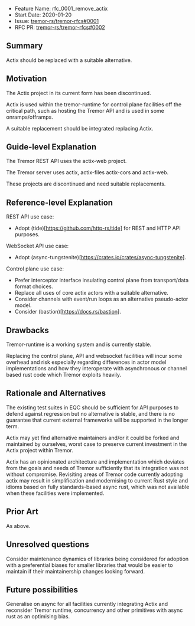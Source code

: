 - Feature Name: rfc_0001_remove_actix
- Start Date: 2020-01-20
- Issue: [tremor-rs/tremor-rfcs#0001](https://github.com/tremor-rs/tremor-rfcs/issues/1)
- RFC PR: [tremor-rs/tremor-rfcs#0002](https://github.com/tremor-rs/tremor-rfcs/pull/2)

## Summary
[summary]: #summary

Actix should be replaced with a suitable alternative.

## Motivation
[motivation]: #motivation

The Actix project in its current form has been discontinued.

Actix is used within the tremor-runtime for control plane facilities off the critical path, such as hosting the Tremor API and is used in some onramps/offramps.

A suitable replacement should be integrated replacing Actix.

## Guide-level Explanation
[guide-level-explanation]: #guide-level-explanation

The Tremor REST API uses the actix-web project.

The Tremor server uses actix, actix-files actix-cors and actix-web.

These projects are discontinued and need suitable replacements.

## Reference-level Explanation
[reference-level-explanation]: #reference-level-explanation

REST API use case:

* Adopt (tide)[https://github.com/http-rs/tide] for REST and HTTP API purposes.

WebSocket API use case:

* Adopt (async-tungstenite)[https://crates.io/crates/async-tungstenite].

Control plane use case:

* Prefer interceptor interface insulating control plane from transport/data format choices.
* Replace all uses of core actix actors with a suitable alternative.
* Consider channels with event/run loops as an alternative pseudo-actor model.
* Consider (bastion)[https://docs.rs/bastion].

## Drawbacks
[drawbacks]: #drawbacks

Tremor-runtime is a working system and is currently stable.

Replacing the control plane, API and websocket facilities will incur some overhead and risk especially regarding differences in actor model implementations and how they interoperate with asynchronous or channel based rust code which Tremor exploits heavily.

## Rationale and Alternatives
[rationale-and-alternatives]: #rationale-and-alternatives

The existing test suites in EQC should be sufficient for API purposes to defend
against regression but no alternative is stable, and there is no guarantee that
current external frameworks will be supported in the longer term.

Actix may yet find alternative maintainers and/or it could be forked and maintained by ourselves, worst case to preserve current investment in the Actix project within Tremor.

Actix has an opinionated architecture and implementation which deviates from the goals and needs of Tremor sufficiently that its integration was not without compromise. Revisiting areas of Tremor code currently adopting actix may result in simplification and modernising to current Rust style and idioms based on fully standards-based async rust, which was not available when these facilities were implemented.

## Prior Art
[prior-art]: #prior-art

As above.

## Unresolved questions
[unresolved-questions]: #unresolved-questions

Consider maintenance dynamics of libraries being considered for adoption with a preferential biases for smaller libraries that would be easier to maintain if their maintainership changes looking forward.

## Future possibilities
[future-possibilities]: #future-possibilities

Generalise on async for all facilities currently integrating Actix and reconsider Tremor runtime, concurrency and other primitives with async rust as an optimising bias.
